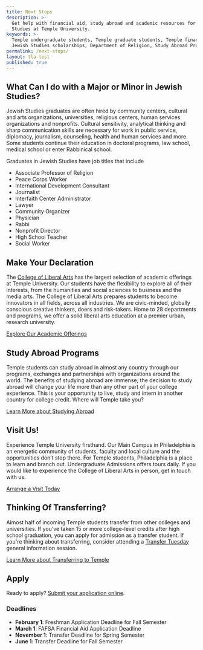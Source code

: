 ```yaml
---
title: Next Stops
description: >-
  Get help with financial aid, study abroad and academic resources for Jewish
  Studies at Temple University.
keywords: >-
  Temple undergraduate students, Temple graduate students, Temple financial aid,
  Jewish Studies scholarships, Department of Religion, Study Abroad Programs
permalink: /next-stops/
layout: tla-test
published: true
---
```

## What Can I do with a Major or Minor in Jewish Studies?
Jewish Studies graduates are often hired by community centers, cultural and arts organizations, universities, religious centers, human services organizations and nonprofits. Cultural sensitivity, analytical thinking and sharp communication skills are necessary for work in public service, diplomacy, journalism, counseling, health and human services and more. Some students continue their education in doctoral programs, law school, medical school or enter Rabbinical school.

Graduates in Jewish Studies have job titles that include

- Associate Professor of Religion
- Peace Corps Worker
- International Development Consultant
- Journalist
- Interfaith Center Administrator
- Lawyer
- Community Organizer
- Physician
- Rabbi
- Nonprofit Director
- High School Teacher
- Social Worker

## Make Your Declaration
The [College of Liberal Arts](https://liberalarts.temple.edu/) has the largest selection of academic offerings at Temple University. Our students have the flexibility to explore all of their interests, from the humanities and social sciences to business and the media arts. The College of Liberal Arts prepares students to become innovators in all fields, across all industries. We are civic-minded, globally conscious creative thinkers, doers and risk-takers. Home to 28 departments and programs, we offer a solid liberal arts education at a premier urban, research university.

[Explore Our Academic Offerings](liberalarts.temple.edu)

## Study Abroad Programs
Temple students can study abroad in almost any country through our programs, exchanges and partnerships with organizations around the world. The benefits of studying abroad are immense; the decision to study abroad will change your life more than any other part of your college experience. This is your opportunity to live, study and intern in another country for college credit. Where will Temple take you?

[Learn More about Studying Abroad](https://studyabroad.temple.edu/)

## Visit Us!
Experience Temple University firsthand. Our Main Campus in Philadelphia is an energetic community of students, faculty and local culture and the opportunities don’t stop there. For Temple students, Philadelphia is a place to learn and branch out. Undergraduate Admissions offers tours daily. If you would like to experience the College of Liberal Arts in person, get in touch with us.

[Arrange a Visit Today](http://admissions.temple.edu/visit)

## Thinking Of Transferring?
Almost half of incoming Temple students transfer from other colleges and universities. If you’ve taken 15 or more college-level credits after high school graduation, you can apply for admission as a transfer student.  If you're thinking about transferring, consider attending a [Transfer Tuesday](http://admissions.temple.edu/visit/transfer-tuesday) general information session.

[Learn More about Transferring to Temple](http://admissions.temple.edu/apply/transfer-applicant)

## Apply
Ready to apply? [Submit your application online](http://admissions.temple.edu/apply).

### Deadlines
- **February 1**: Freshman Application Deadline for Fall Semester
- **March 1**: FAFSA Financial Aid Application Deadline
- **November 1**: Transfer Deadline for Spring Semester
- **June 1**: Transfer Deadline for Fall Semester
